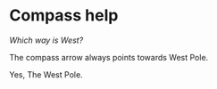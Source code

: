 # Compass help

*Which way is West?*

The compass arrow always points towards West Pole.

Yes, The West Pole.